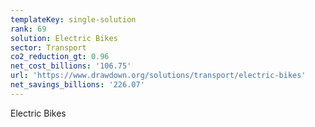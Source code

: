```yaml
---
templateKey: single-solution
rank: 69
solution: Electric Bikes
sector: Transport
co2_reduction_gt: 0.96
net_cost_billions: '106.75'
url: 'https://www.drawdown.org/solutions/transport/electric-bikes'
net_savings_billions: '226.07'
---
```


Electric Bikes